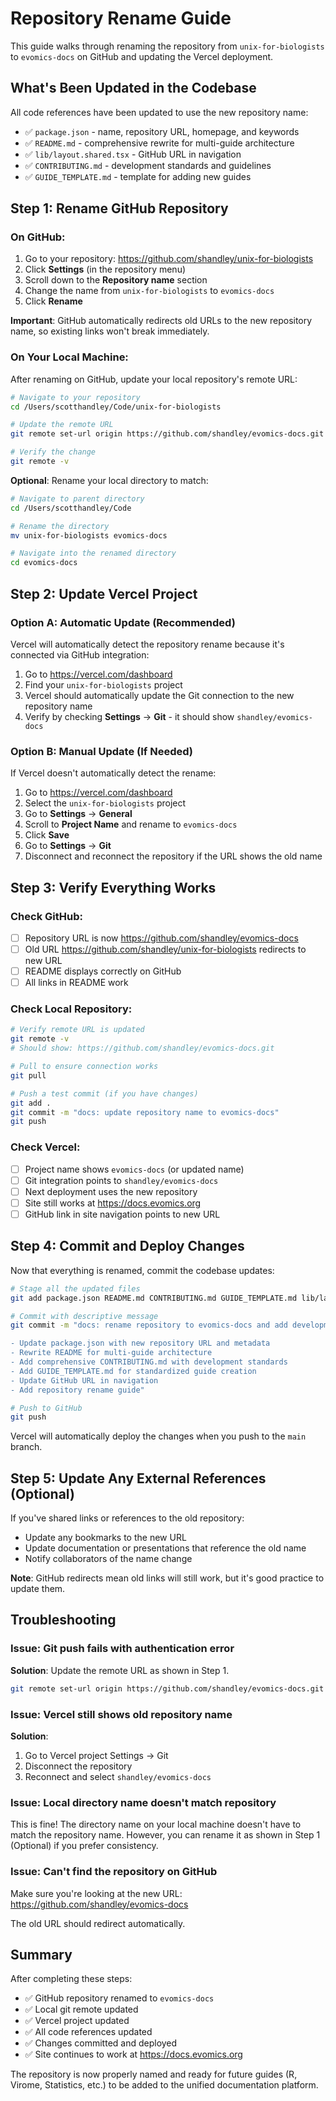 # Repository Rename Guide

This guide walks through renaming the repository from `unix-for-biologists` to `evomics-docs` on GitHub and updating the Vercel deployment.

## What's Been Updated in the Codebase

All code references have been updated to use the new repository name:

- ✅ `package.json` - name, repository URL, homepage, and keywords
- ✅ `README.md` - comprehensive rewrite for multi-guide architecture
- ✅ `lib/layout.shared.tsx` - GitHub URL in navigation
- ✅ `CONTRIBUTING.md` - development standards and guidelines
- ✅ `GUIDE_TEMPLATE.md` - template for adding new guides

## Step 1: Rename GitHub Repository

### On GitHub:

1. Go to your repository: https://github.com/shandley/unix-for-biologists
2. Click **Settings** (in the repository menu)
3. Scroll down to the **Repository name** section
4. Change the name from `unix-for-biologists` to `evomics-docs`
5. Click **Rename**

**Important**: GitHub automatically redirects old URLs to the new repository name, so existing links won't break immediately.

### On Your Local Machine:

After renaming on GitHub, update your local repository's remote URL:

```bash
# Navigate to your repository
cd /Users/scotthandley/Code/unix-for-biologists

# Update the remote URL
git remote set-url origin https://github.com/shandley/evomics-docs.git

# Verify the change
git remote -v
```

**Optional**: Rename your local directory to match:

```bash
# Navigate to parent directory
cd /Users/scotthandley/Code

# Rename the directory
mv unix-for-biologists evomics-docs

# Navigate into the renamed directory
cd evomics-docs
```

## Step 2: Update Vercel Project

### Option A: Automatic Update (Recommended)

Vercel will automatically detect the repository rename because it's connected via GitHub integration:

1. Go to https://vercel.com/dashboard
2. Find your `unix-for-biologists` project
3. Vercel should automatically update the Git connection to the new repository name
4. Verify by checking **Settings** → **Git** - it should show `shandley/evomics-docs`

### Option B: Manual Update (If Needed)

If Vercel doesn't automatically detect the rename:

1. Go to https://vercel.com/dashboard
2. Select the `unix-for-biologists` project
3. Go to **Settings** → **General**
4. Scroll to **Project Name** and rename to `evomics-docs`
5. Click **Save**
6. Go to **Settings** → **Git**
7. Disconnect and reconnect the repository if the URL shows the old name

## Step 3: Verify Everything Works

### Check GitHub:

- [ ] Repository URL is now https://github.com/shandley/evomics-docs
- [ ] Old URL https://github.com/shandley/unix-for-biologists redirects to new URL
- [ ] README displays correctly on GitHub
- [ ] All links in README work

### Check Local Repository:

```bash
# Verify remote URL is updated
git remote -v
# Should show: https://github.com/shandley/evomics-docs.git

# Pull to ensure connection works
git pull

# Push a test commit (if you have changes)
git add .
git commit -m "docs: update repository name to evomics-docs"
git push
```

### Check Vercel:

- [ ] Project name shows `evomics-docs` (or updated name)
- [ ] Git integration points to `shandley/evomics-docs`
- [ ] Next deployment uses the new repository
- [ ] Site still works at https://docs.evomics.org
- [ ] GitHub link in site navigation points to new URL

## Step 4: Commit and Deploy Changes

Now that everything is renamed, commit the codebase updates:

```bash
# Stage all the updated files
git add package.json README.md CONTRIBUTING.md GUIDE_TEMPLATE.md lib/layout.shared.tsx REPOSITORY_RENAME_GUIDE.md

# Commit with descriptive message
git commit -m "docs: rename repository to evomics-docs and add development standards

- Update package.json with new repository URL and metadata
- Rewrite README for multi-guide architecture
- Add comprehensive CONTRIBUTING.md with development standards
- Add GUIDE_TEMPLATE.md for standardized guide creation
- Update GitHub URL in navigation
- Add repository rename guide"

# Push to GitHub
git push
```

Vercel will automatically deploy the changes when you push to the `main` branch.

## Step 5: Update Any External References (Optional)

If you've shared links or references to the old repository:

- Update any bookmarks to the new URL
- Update documentation or presentations that reference the old name
- Notify collaborators of the name change

**Note**: GitHub redirects mean old links will still work, but it's good practice to update them.

## Troubleshooting

### Issue: Git push fails with authentication error

**Solution**: Update the remote URL as shown in Step 1.

```bash
git remote set-url origin https://github.com/shandley/evomics-docs.git
```

### Issue: Vercel still shows old repository name

**Solution**:
1. Go to Vercel project Settings → Git
2. Disconnect the repository
3. Reconnect and select `shandley/evomics-docs`

### Issue: Local directory name doesn't match repository

This is fine! The directory name on your local machine doesn't have to match the repository name. However, you can rename it as shown in Step 1 (Optional) if you prefer consistency.

### Issue: Can't find the repository on GitHub

Make sure you're looking at the new URL: https://github.com/shandley/evomics-docs

The old URL should redirect automatically.

## Summary

After completing these steps:

- ✅ GitHub repository renamed to `evomics-docs`
- ✅ Local git remote updated
- ✅ Vercel project updated
- ✅ All code references updated
- ✅ Changes committed and deployed
- ✅ Site continues to work at https://docs.evomics.org

The repository is now properly named and ready for future guides (R, Virome, Statistics, etc.) to be added to the unified documentation platform.
